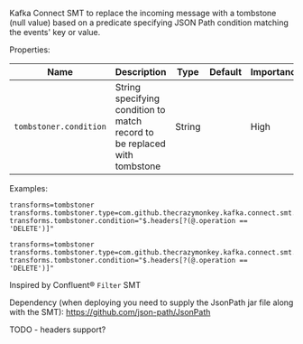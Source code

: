 Kafka Connect SMT to replace the incoming message with a tombstone (null value) based on a predicate specifying JSON Path condition matching the events' key or value.

Properties:

|Name|Description|Type|Default|Importance|
|---|---|---|---|---|
|`tombstoner.condition`| String specifying condition to match record to be replaced with tombstone | String |  | High |

Examples:
```
transforms=tombstoner
transforms.tombstoner.type=com.github.thecrazymonkey.kafka.connect.smt.Tombstoner$Value
transforms.tombstoner.condition="$.headers[?(@.operation == 'DELETE')]"
```

```
transforms=tombstoner
transforms.tombstoner.type=com.github.thecrazymonkey.kafka.connect.smt.Tombstoner$Key
transforms.tombstoner.condition="$.headers[?(@.operation == 'DELETE')]"
```

Inspired by Confluent® `Filter` SMT

Dependency (when deploying you need to supply the JsonPath jar file along with the SMT):
https://github.com/json-path/JsonPath


TODO - headers support?
